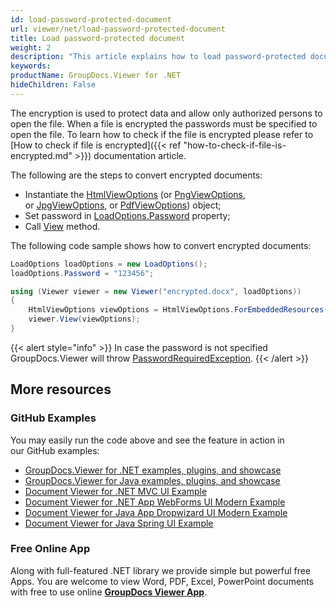 ```yaml
---
id: load-password-protected-document
url: viewer/net/load-password-protected-document
title: Load password-protected document
weight: 2
description: "This article explains how to load password-protected document with GroupDocs.Viewer within your .NET applications."
keywords: 
productName: GroupDocs.Viewer for .NET
hideChildren: False
---
```


The encryption is used to protect data and allow only authorized persons to open the file. When a file is encrypted the passwords must be specified to open the file. To learn how to check if the file is encrypted please refer to [How to check if file is encrypted]({{< ref "how-to-check-if-file-is-encrypted.md" >}}) documentation article.

The following are the steps to convert encrypted documents:

* Instantiate the [HtmlViewOptions](https://apireference.groupdocs.com/viewer/net/groupdocs.viewer.options/htmlviewoptions) (or [PngViewOptions](https://apireference.groupdocs.com/viewer/net/groupdocs.viewer.options/pngviewoptions), or [JpgViewOptions](https://apireference.groupdocs.com/viewer/net/groupdocs.viewer.options/jpgviewoptions), or [PdfViewOptions](https://apireference.groupdocs.com/viewer/net/groupdocs.viewer.options/pdfviewoptions)) object;
* Set password in [LoadOptions.Password](https://apireference.groupdocs.com/viewer/net/groupdocs.viewer.options/loadoptions/properties/password) property;
* Call [View](https://apireference.groupdocs.com/net/viewer/groupdocs.viewer/viewer/methods/view) method.

The following code sample shows how to convert encrypted documents:

```csharp
LoadOptions loadOptions = new LoadOptions();
loadOptions.Password = "123456";

using (Viewer viewer = new Viewer("encrypted.docx", loadOptions))
{
    HtmlViewOptions viewOptions = HtmlViewOptions.ForEmbeddedResources();
    viewer.View(viewOptions);
}
```

{{< alert style="info" >}}
In case the password is not specified GroupDocs.Viewer will throw [PasswordRequiredException](https://apireference.groupdocs.com/viewer/net/groupdocs.viewer.exceptions/passwordrequiredexception).
{{< /alert >}}

## More resources

### GitHub Examples

You may easily run the code above and see the feature in action in our GitHub examples:

* [GroupDocs.Viewer for .NET examples, plugins, and showcase](https://github.com/groupdocs-viewer/GroupDocs.Viewer-for-.NET)
* [GroupDocs.Viewer for Java examples, plugins, and showcase](https://github.com/groupdocs-viewer/GroupDocs.Viewer-for-Java)
* [Document Viewer for .NET MVC UI Example](https://github.com/groupdocs-viewer/GroupDocs.Viewer-for-.NET-MVC)
* [Document Viewer for .NET App WebForms UI Modern Example](https://github.com/groupdocs-viewer/GroupDocs.Viewer-for-.NET-WebForms)
* [Document Viewer for Java App Dropwizard UI Modern Example](https://github.com/groupdocs-viewer/GroupDocs.Viewer-for-Java-Dropwizard)
* [Document Viewer for Java Spring UI Example](https://github.com/groupdocs-viewer/GroupDocs.Viewer-for-Java-Spring)

### Free Online App

Along with full-featured .NET library we provide simple but powerful free Apps.
You are welcome to view Word, PDF, Excel, PowerPoint documents with free to use online **[GroupDocs Viewer App](https://products.groupdocs.app/viewer)**.